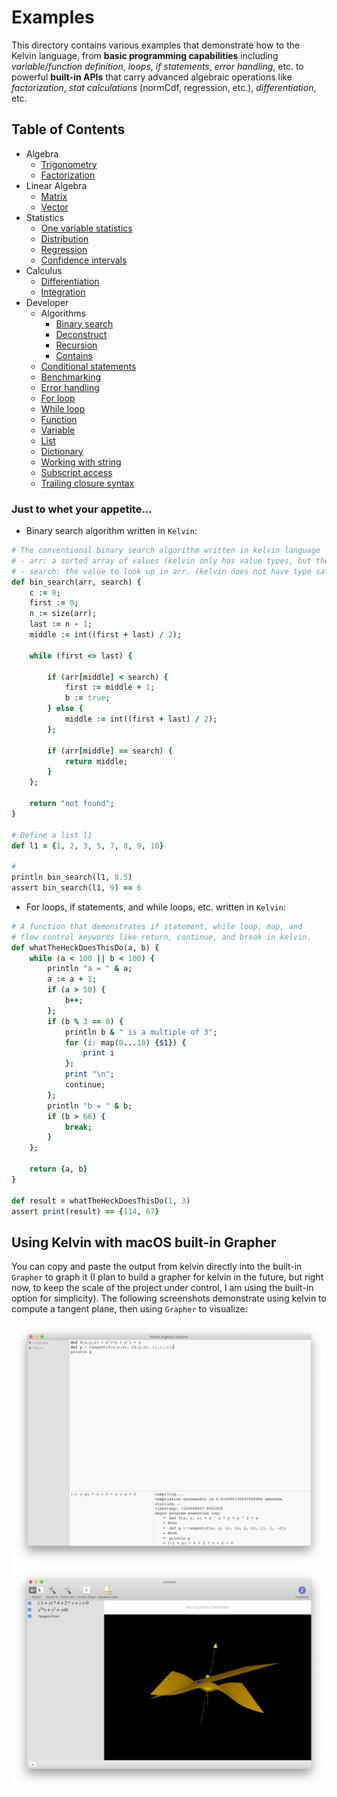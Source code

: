 #  Examples
This directory contains various examples that demonstrate how to the Kelvin language, from **basic programming capabilities** including _variable/function definition_, _loops_, _if statements_, _error handling_, etc. to powerful **built-in APIs** that carry advanced algebraic operations like _factorization_, _stat calculations_ (normCdf, regression, etc.), _differentiation_, etc. 

## Table of Contents
- Algebra
    - [Trigonometry](/Examples/Algebra/Trigonometry)
    - [Factorization](/Examples/Algebra/Factorization)
- Linear Algebra
    - [Matrix](/Examples/Linear%20Algebra/Matrix)
    - [Vector](/Examples/Linear%20Algebra/Vector)
- Statistics
    - [One variable statistics](/Examples/Statistics/OneVar)
    - [Distribution](/Examples/Statistics/Distribution)
    - [Regression](/Examples/Statistics/Regression)
    - [Confidence intervals](/Examples/Statistics/ConfidenceInterval)
- Calculus
    - [Differentiation](/Examples/Calculus/Differentionation)
    - [Integration](/Examples/Calculus/Integration)
- Developer
    - Algorithms
        - [Binary search](/Examples/Developer/Algorithms/BinarySearch)
        - [Deconstruct](/Examples/Developer/Algorithms/Deconstruct)
        - [Recursion](/Examples/Developer/Algorithms/Recursion)
        - [Contains](/Examples/Developer/Algorithms/Contains)
    - [Conditional statements](/Examples/Developer/Conditionals)
    - [Benchmarking](/Examples/Developer/Benchmarking)
    - [Error handling](/Examples/Developer/ErrorHandling)
    - [For loop](/Examples/Developer/ForLoop)
    - [While loop](/Examples/Developer/WhileLoop)
    - [Function](/Examples/Developer/Function)
    - [Variable](/Examples/Developer/Variable)
    - [List](/Examples/Developer/List)
    - [Dictionary](/Examples/Developer/Dictionary)
    - [Working with string](/Examples/Developer/String)
    - [Subscript access](/Examples/Developer/Subscript)
    - [Trailing closure syntax](/Examples/Developer/TrailingClosure)
    
### Just to whet your appetite...

- Binary search algorithm written in `Kelvin`:

```ruby
# The conventional binary search algorithm written in kelvin language
# - arr: a sorted array of values (kelvin only has value types, but the inout modifier '&' makes up for it.)
# - search: the value to look up in arr. (kelvin does not have type safety, like js.)
def bin_search(arr, search) {
    c := 0;
    first := 0;
    n := size(arr);
    last := n - 1;
    middle := int((first + last) / 2);

    while (first <= last) {

        if (arr[middle] < search) {
            first := middle + 1;
            b := true;
        } else {
            middle := int((first + last) / 2);
        };

        if (arr[middle] == search) {
            return middle;
        } 
    };

    return "not found";
}

# Define a list l1
def l1 = {1, 2, 3, 5, 7, 8, 9, 10}

# 
println bin_search(l1, 8.5)
assert bin_search(l1, 9) == 6
```

- For loops, if statements, and while loops, etc. written in `Kelvin`:

```ruby
# A function that demonstrates if statement, while loop, map, and
# flow control keywords like return, continue, and break in kelvin.
def whatTheHeckDoesThisDo(a, b) {
    while (a < 100 || b < 100) {
        println "a = " & a;
        a := a + 1;
        if (a > 50) {
            b++;
        };
        if (b % 3 == 0) {
            println b & " is a multiple of 3";
            for (i: map(0...10) {$1}) {
                print i
            };
            print "\n";
            continue;
        };
        println "b = " & b;
        if (b > 66) {
            break;
        }
    };

    return {a, b}
}

def result = whatTheHeckDoesThisDo(1, 3)
assert print(result) == {114, 67}
```

## Using Kelvin with macOS built-in Grapher

You can copy and paste the output from kelvin directly into the built-in `Grapher` to graph it (I plan to build a grapher for kelvin in the future, but right now, to keep the scale of the project under control, I am using the built-in option for simplicity). The following screenshots demonstrate using kelvin to compute a tangent plane, then using `Grapher` to visualize:
    
![Kelvin](/Misc/Screenshots/tangent_plane_kelvin.png)
![Grapher](/Misc/Screenshots/tangent_plane_grapher.png)
